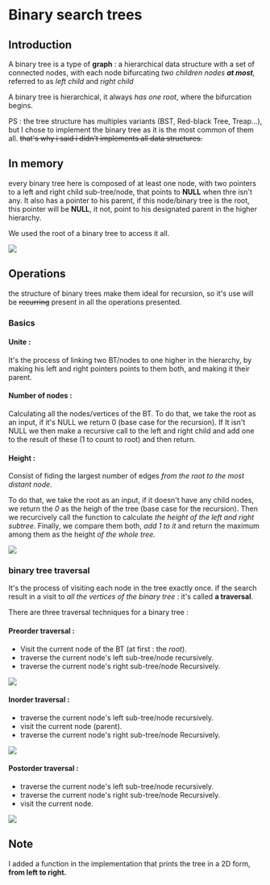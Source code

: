 # Binary search trees

## Introduction 

A binary tree is a  type of **graph** : a hierarchical data structure with a set of connected nodes, with each node bifurcating *two children nodes **at most**,* referred to as *left child* and *right child*

A binary tree is hierarchical, it always *has one root*, where the bifurcation begins. 

PS : the tree structure has multiples variants (BST, Red-black Tree, Treap...), but I chose to implement the binary tree as it is the most common of them all. ~~that's why i said i didn't implements all data structures.~~

## In memory

every binary tree here is composed of at least one node, with two pointers to a left and right child sub-tree/node, that points to **NULL** when thre isn't any. It also has a pointer to his parent, if this node/binary tree is the root, this pointer will be **NULL**, it not, point to his designated parent in the higher hierarchy. 

We used the root of a binary tree to access it all.

![](https://i.imgur.com/YrkYPh2.jpg)

## Operations

the structure of binary trees make them ideal for recursion, so it's use will be ~~recurring~~ present in all the operations presented. 

### Basics 

#### Unite :

It's the process of linking two BT/nodes to one higher in the hierarchy, by making his left and right pointers points to them both, and making it their parent.


#### Number of nodes :

Calculating all the nodes/vertices of the BT. To do that, we take the root as an input, if it's NULL we return 0 (base case for the recursion). If It isn't NULL we then make a recursive call to the left and right child and add one to the result of these (1 to count to root) and then return.  

#### Height :

Consist of fiding the largest number of edges *from the root to the most distant node*.

To do that, we take the root as an input, if it doesn't have any child nodes, we return the *0* as the heigh of the tree (base case for the recursion). Then we recurcively call the function to calculate *the height of the left and right subtree*. Finally, we compare them both, *add 1 to it* and return the maximum among them as the height *of the whole tree.* 

![](https://i.imgur.com/UQY7uxI.jpg)


### binary tree traversal

It's the process of visiting each node in the tree exactly once. if the search result in a visit to *all the vertices of the binary tree* : it's called **a traversal**.

There are three traversal techniques for a binary tree :

#### Preorder traversal :

* Visit the current node of the BT (at first : the *root*).
* traverse the current node's left sub-tree/node recursively.
* traverse the current node's right sub-tree/node Recursively.

![](https://i.imgur.com/OcsiHaP.jpg)

#### Inorder traversal :

* traverse the current node's left sub-tree/node recursively.
* visit the current node (parent).
* traverse the current node's right sub-tree/node Recursively.

![](https://i.imgur.com/kT9v2gg.jpg)

#### Postorder traversal :

* traverse the current node's left sub-tree/node recursively.
* traverse the current node's right sub-tree/node Recursively.
* visit the current node.

![](https://i.imgur.com/wYFuqyC.jpg)

## Note

I added a function in the implementation that prints the tree in a 2D form, **from left to right.**


